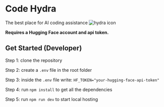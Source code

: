 # Code Hydra
The best place for AI coding assistance
![hydra icon](/public/hydra-icon.ico)

**Requires a Hugging Face account and api token.**

## Get Started (Developer)
Step 1: clone the repository

Step 2: create a `.env` file in the root folder

Step 3: inside the `.env` file write: `HF_TOKEN="your-hugging-face-api-token"`

Step 4: run `npm install` to get all the dependencies

Step 5: run `npm run dev` to start local hosting
